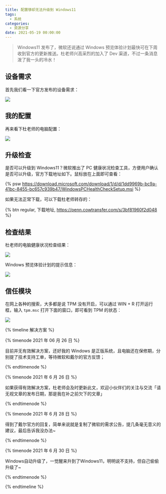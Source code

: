 ```yaml
---
title: 配置够却无法升级到 Windows11
tags:
  - 系统
categories:
  - 资源分享
date: 2021-05-19 00:00:00
---
```


> Windows11 发布了，微软还说通过 Windows 预览体验计划最快可在下周收到官方的更新推送。杜老师兴高采烈的加入了 Dev 渠道，不过一条消息泼了我一头的冷水！

<!-- more -->

## 设备需求

首先我们看一下官方发布的设备需求：

![](https://cdn.dusays.com/2021/05/343-1.jpg)

## 我的配置

再来看下杜老师的电脑配置：

![](https://cdn.dusays.com/2021/05/343-2.jpg)

## 升级检查

是否可以升级到 Windows11？微软推出了 PC 健康状况检查工具，方便用户确认是否可以升级，官方下载地址如下。鼠标放在上面即可查看：

{% psw https://download.microsoft.com/download/1/d/d/1dd9969b-bc9a-41bc-8455-bc657c939b47/WindowsPCHealthCheckSetup.msi %}

如果无法正常下载，可以下载杜老师转存的：

{% btn regular, 下载地址, https://penn.cowtransfer.com/s/3bf81960f2d048 %}

## 检查结果

杜老师的电脑健康状况检查结果：

![](https://cdn.dusays.com/2021/05/343-3.jpg)

Windows 预览体验计划的提示信息：

![](https://cdn.dusays.com/2021/05/343-4.jpg)

## 信任模块

在网上各种的搜索，大多都是说 TPM 没有开启，可以通过 WIN + R 打开运行框，输入 `tpm.msc` 打开下面的窗口，即可看到 TPM 的状态：

![](https://cdn.dusays.com/2021/05/343-5.jpg)

{% timeline 解决方案 %}

{% timenode 2021 年 06 月 26 日 %}

目前并无有效解决方案，还好我的 Windows 是正版系统，且电脑还在保修期，分别提了技术支持工单，等待微软和戴尔的官方反馈；

{% endtimenode %}

{% timenode 2021 年 6 月 26 日 %}

如果获得有效解决方案，杜老师会及时更新此文，欢迎小伙伴们的关注与交流「请无视文章的发布日期，那是我在补之前欠下的文章」

{% endtimenode %}

{% timenode 2021 年 6 月 28 日 %}

得到了戴尔官方的回复，简单来说就是复制了微软的需求公告，提几条毫无意义的建议，最后告诉我没办法~

{% endtimenode %}

{% timenode 2021 年 6 月 30 日 %}

Windows自动升级了，一觉醒来升到了Windows11，明明说不支持，但自己偷偷升级了~

{% endtimenode %}

{% endtimeline %}
